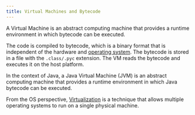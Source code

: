 ```yaml
---
title: Virtual Machines and Bytecode
---
```


A Virtual Machine is an abstract computing machine that provides a runtime environment in which bytecode can be executed.

The code is compiled to bytecode, which is a binary format that is independent of the hardware and [operating system](/computer-architecture-network-technology-and-operating-systems/operating-systems/operating-system). The bytecode is stored in a file with the `.class/.pyc` extension. The VM reads the bytecode and executes it on the host platform.

In the context of Java, a Java Virtual Machine (JVM) is an abstract computing machine that provides a runtime environment in which Java bytecode can be executed.

From the OS perspective, [Virtualization](/computer-architecture-network-technology-and-operating-systems/architecture/virtualization-technologies) is a technique that allows multiple operating systems to run on a single physical machine.